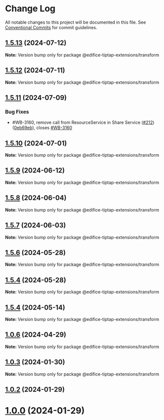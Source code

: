 # Change Log

All notable changes to this project will be documented in this file.
See [Conventional Commits](https://conventionalcommits.org) for commit guidelines.

## [1.5.13](https://github.com/opendigitaleducation/edifice-tiptap-extensions/compare/v1.5.13-develop.2...v1.5.13) (2024-07-12)

**Note:** Version bump only for package @edifice-tiptap-extensions/transform

## [1.5.12](https://github.com/opendigitaleducation/edifice-tiptap-extensions/compare/v1.5.12-develop.2...v1.5.12) (2024-07-11)

**Note:** Version bump only for package @edifice-tiptap-extensions/transform

## [1.5.11](https://github.com/opendigitaleducation/edifice-tiptap-extensions/compare/v1.5.10...v1.5.11) (2024-07-09)

### Bug Fixes

- #WB-3160, remove call from ResourceService in Share Service ([#212](https://github.com/opendigitaleducation/edifice-tiptap-extensions/issues/212)) ([0eb69eb](https://github.com/opendigitaleducation/edifice-tiptap-extensions/commit/0eb69ebc4ed2e0b9d618d411acd4e399920ff85c)), closes [#WB-3160](https://github.com/opendigitaleducation/edifice-tiptap-extensions/issues/WB-3160)

## [1.5.10](https://github.com/opendigitaleducation/edifice-tiptap-extensions/compare/v1.5.10-develop.7...v1.5.10) (2024-07-01)

**Note:** Version bump only for package @edifice-tiptap-extensions/transform

## [1.5.9](https://github.com/opendigitaleducation/edifice-tiptap-extensions/compare/v1.5.9-develop.5...v1.5.9) (2024-06-12)

**Note:** Version bump only for package @edifice-tiptap-extensions/transform

## [1.5.8](https://github.com/opendigitaleducation/edifice-tiptap-extensions/compare/v1.5.8-develop.1...v1.5.8) (2024-06-04)

**Note:** Version bump only for package @edifice-tiptap-extensions/transform

## [1.5.7](https://github.com/opendigitaleducation/edifice-tiptap-extensions/compare/v1.5.5...v1.5.7) (2024-06-03)

**Note:** Version bump only for package @edifice-tiptap-extensions/transform

## [1.5.6](https://github.com/opendigitaleducation/edifice-tiptap-extensions/compare/v1.5.4-develop.22...v1.5.6) (2024-05-28)

**Note:** Version bump only for package @edifice-tiptap-extensions/transform

## [1.5.4](https://github.com/opendigitaleducation/edifice-tiptap-extensions/compare/v1.5.4-develop.22...v1.5.4) (2024-05-28)

**Note:** Version bump only for package @edifice-tiptap-extensions/transform

## [1.5.4](https://github.com/opendigitaleducation/edifice-tiptap-extensions/compare/v1.5.4-develop.7...v1.5.4) (2024-05-14)

**Note:** Version bump only for package @edifice-tiptap-extensions/transform

## [1.0.6](https://github.com/opendigitaleducation/edifice-tiptap-extensions/compare/v1.0.6-develop.2...v1.0.6) (2024-04-29)

**Note:** Version bump only for package @edifice-tiptap-extensions/transform

## [1.0.3](https://github.com/opendigitaleducation/edifice-tiptap-extensions/compare/v1.0.2...v1.0.3) (2024-01-30)

**Note:** Version bump only for package @edifice-tiptap-extensions/transform

## [1.0.2](https://github.com/opendigitaleducation/edifice-tiptap-extensions/compare/v1.0.1...v1.0.2) (2024-01-29)

# [1.0.0](https://github.com/opendigitaleducation/edifice-tiptap-extensions/compare/v1.0.1-dev.6...v1.0.0) (2024-01-29)
